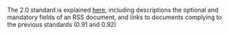The 2.0 standard is explained [here](http://www.rssboard.org/rss-specification), including descriptions the optional and mandatory fields of an RSS document, and links to documents complying to the previous standards (0.91 and 0.92)